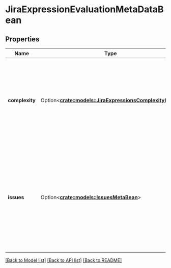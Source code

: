 # JiraExpressionEvaluationMetaDataBean

## Properties

Name | Type | Description | Notes
------------ | ------------- | ------------- | -------------
**complexity** | Option<[**crate::models::JiraExpressionsComplexityBean**](JiraExpressionsComplexityBean.md)> | Contains information about the expression complexity. For example, the number of steps it took to evaluate the expression. | [optional]
**issues** | Option<[**crate::models::IssuesMetaBean**](IssuesMetaBean.md)> | Contains information about the `issues` variable in the context. For example, is the issues were loaded with JQL, information about the page will be included here. | [optional]

[[Back to Model list]](../README.md#documentation-for-models) [[Back to API list]](../README.md#documentation-for-api-endpoints) [[Back to README]](../README.md)


